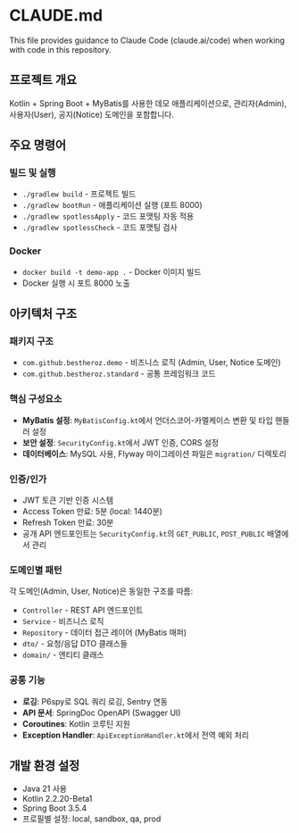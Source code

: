# CLAUDE.md

This file provides guidance to Claude Code (claude.ai/code) when working with code in this repository.

## 프로젝트 개요
Kotlin + Spring Boot + MyBatis를 사용한 데모 애플리케이션으로, 관리자(Admin), 사용자(User), 공지(Notice) 도메인을 포함합니다.

## 주요 명령어

### 빌드 및 실행
- `./gradlew build` - 프로젝트 빌드
- `./gradlew bootRun` - 애플리케이션 실행 (포트 8000)
- `./gradlew spotlessApply` - 코드 포맷팅 자동 적용
- `./gradlew spotlessCheck` - 코드 포맷팅 검사

### Docker
- `docker build -t demo-app .` - Docker 이미지 빌드
- Docker 실행 시 포트 8000 노출

## 아키텍처 구조

### 패키지 구조
- `com.github.bestheroz.demo` - 비즈니스 로직 (Admin, User, Notice 도메인)
- `com.github.bestheroz.standard` - 공통 프레임워크 코드

### 핵심 구성요소
- **MyBatis 설정**: `MyBatisConfig.kt`에서 언더스코어-카멜케이스 변환 및 타입 핸들러 설정
- **보안 설정**: `SecurityConfig.kt`에서 JWT 인증, CORS 설정
- **데이터베이스**: MySQL 사용, Flyway 마이그레이션 파일은 `migration/` 디렉토리

### 인증/인가
- JWT 토큰 기반 인증 시스템
- Access Token 만료: 5분 (local: 1440분)
- Refresh Token 만료: 30분
- 공개 API 엔드포인트는 `SecurityConfig.kt`의 `GET_PUBLIC`, `POST_PUBLIC` 배열에서 관리

### 도메인별 패턴
각 도메인(Admin, User, Notice)은 동일한 구조를 따름:
- `Controller` - REST API 엔드포인트
- `Service` - 비즈니스 로직
- `Repository` - 데이터 접근 레이어 (MyBatis 매퍼)
- `dto/` - 요청/응답 DTO 클래스들
- `domain/` - 엔티티 클래스

### 공통 기능
- **로깅**: P6spy로 SQL 쿼리 로깅, Sentry 연동
- **API 문서**: SpringDoc OpenAPI (Swagger UI)
- **Coroutines**: Kotlin 코루틴 지원
- **Exception Handler**: `ApiExceptionHandler.kt`에서 전역 예외 처리

## 개발 환경 설정
- Java 21 사용
- Kotlin 2.2.20-Beta1
- Spring Boot 3.5.4
- 프로필별 설정: local, sandbox, qa, prod